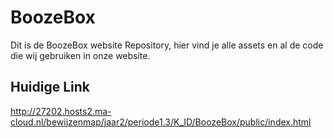 # BoozeBox

Dit is de BoozeBox website Repository, hier vind je alle assets en al de code die wij gebruiken in onze website.

## Huidige Link

http://27202.hosts2.ma-cloud.nl/bewijzenmap/jaar2/periode1.3/K_ID/BoozeBox/public/index.html
